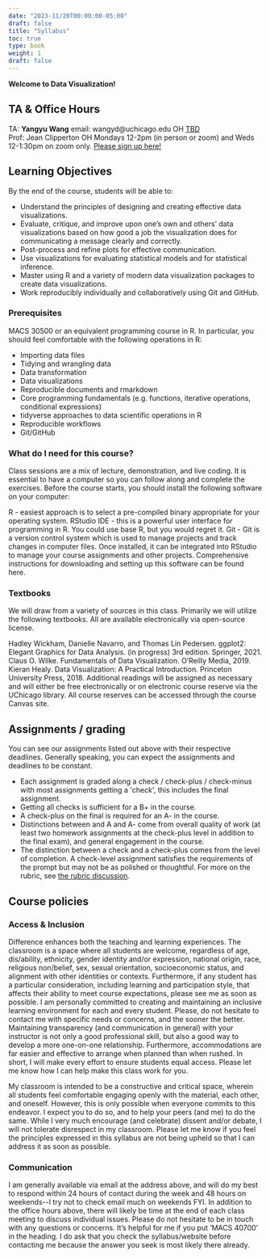 ```yaml
---
date: "2023-11/20T00:00:00-05:00"
draft: false
title: "Syllabus"
toc: true
type: book
weight: 1
draft: false
---
```



**Welcome to Data Visualization!** 


## TA & Office Hours 
TA: **Yangyu Wang** email: wangyd\@uchicago.edu OH [TBD]( )  <br>
Prof: Jean Clipperton OH Mondays 12-2pm (in person or zoom) and Weds 12-1:30pm on zoom only. [Please sign up here!](https://outlook.office365.com/book/ClippertonMACSS@uchicagoedu.onmicrosoft.com/)

## Learning Objectives 
By the end of the course, students will be able to:

* Understand the principles of designing and creating effective data visualizations.
* Evaluate, critique, and improve upon one’s own and others’ data visualizations based on how good a job the visualization does for communicating a message clearly and correctly.
* Post-process and refine plots for effective communication.
* Use visualizations for evaluating statistical models and for statistical inference.
* Master using R and a variety of modern data visualization packages to create data visualizations.
* Work reproducibly individually and collaboratively using Git and GitHub.

### Prerequisites
MACS 30500 or an equivalent programming course in R. In particular, you should feel comfortable with the following operations in R:

* Importing data files
* Tidying and wrangling data
* Data transformation
* Data visualizations
* Reproducible documents and rmarkdown
* Core programming fundamentals (e.g. functions, iterative operations, conditional expressions)
* tidyverse approaches to data scientific operations in R
* Reproducible workflows
* Git/GitHub

### What do I need for this course?
Class sessions are a mix of lecture, demonstration, and live coding. It is essential to have a computer so you can follow along and complete the exercises. Before the course starts, you should install the following software on your computer:

R - easiest approach is to select a pre-compiled binary appropriate for your operating system.
RStudio IDE - this is a powerful user interface for programming in R. You could use base R, but you would regret it.
Git - Git is a version control system which is used to manage projects and track changes in computer files. Once installed, it can be integrated into RStudio to manage your course assignments and other projects.
Comprehensive instructions for downloading and setting up this software can be found here.

### Textbooks
We will draw from a variety of sources in this class. Primarily we will utilize the following textbooks. All are available electronically via open-source license.

Hadley Wickham, Danielle Navarro, and Thomas Lin Pedersen. ggplot2: Elegant Graphics for Data Analysis. (in progress) 3rd edition. Springer, 2021.
Claus O. Wilke. Fundamentals of Data Visualization. O’Reilly Media, 2019.
Kieran Healy. Data Visualization: A Practical Introduction. Princeton University Press, 2018.
Additional readings will be assigned as necessary and will either be free electronically or on electronic course reserve via the UChicago library. All course reserves can be accessed through the course Canvas site.

## Assignments / grading
You can see our assignments listed out above with their respective deadlines. Generally speaking, you can expect the assignments and deadlines to be constant. 

* Each assignment is graded along a check / check-plus / check-minus with most assignments getting a 'check', this includes the final assignment. 
* Getting all checks is sufficient for a B+ in the course. 
* A check-plus on the final is required for an A- in the course. 
* Distinctions between and A and A- come from overall quality of work (at least two homework assignments at the check-plus level in addition to the final exam), and general engagement in the course. 
* The distinction between a check and a check-plus comes from the level of completion. A check-level assignment satisfies the requirements of the prompt but may not be as polished or thoughtful. For more on the rubric, see [the rubric discussion](/faq/homework-evaluations).

## Course policies
### Access & Inclusion
Difference enhances both the teaching and learning experiences. The classroom is a space where all students are welcome, regardless of age, dis/ability, ethnicity, gender identity and/or expression, national origin, race, religious non/belief, sex, sexual orientation, socioeconomic status, and alignment with other identities or contexts. Furthermore, if any student has a particular consideration, including learning and participation style, that affects their ability to meet course expectations, please see me as soon as possible. I am personally committed to creating and maintaining an inclusive learning environment for each and every student. Please, do not hesitate to contact me with specific needs or concerns, and the sooner the better. Maintaining transparency (and communication in general) with your instructor is not only a good professional skill, but also a good way to develop a more one-on-one relationship. Furthermore, accommodations are far easier and effective to arrange when planned than when rushed. In short, I will make every effort to ensure students equal access. Please let me know how I can help make this class work for you.

 

My classroom is intended to be a constructive and critical space, wherein all students feel comfortable engaging openly with the material, each other, and oneself. However, this is only possible when everyone commits to this endeavor. I expect you to do so, and to help your peers (and me) to do the same. While I very much encourage (and celebrate) dissent and/or debate, I will not tolerate disrespect in my classroom. Please let me know if you feel the principles expressed in this syllabus are not being upheld so that I can address it as soon as possible.

 

### Communication
I am generally available via email at the address above, and will do my best to respond within 24 hours of contact during the week and 48 hours on weekends--I try not to check email much on weekends FYI. In addition to the office hours above, there will likely be time at the end of each class meeting to discuss individual issues. Please do not hesitate to be in touch with any questions or concerns. It’s helpful for me if you put ‘MACS 40700’ in the heading. I do ask that you check the syllabus/website before contacting me because the answer you seek is most likely there already.


